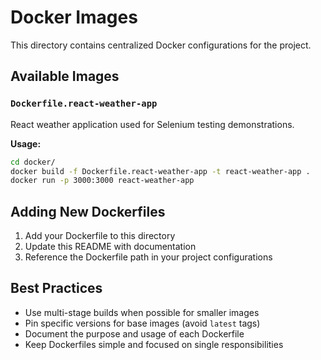 # Docker Images

This directory contains centralized Docker configurations for the project.

## Available Images

### `Dockerfile.react-weather-app`
React weather application used for Selenium testing demonstrations.

**Usage:**
```bash
cd docker/
docker build -f Dockerfile.react-weather-app -t react-weather-app .
docker run -p 3000:3000 react-weather-app
```

## Adding New Dockerfiles

1. Add your Dockerfile to this directory
2. Update this README with documentation
3. Reference the Dockerfile path in your project configurations

## Best Practices

- Use multi-stage builds when possible for smaller images
- Pin specific versions for base images (avoid `latest` tags)
- Document the purpose and usage of each Dockerfile
- Keep Dockerfiles simple and focused on single responsibilities
